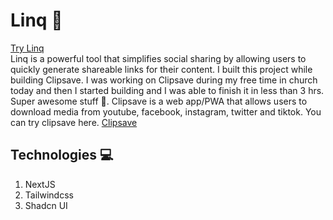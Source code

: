 # Linq 🚀

[Try Linq](https://uselinq.vercel.app)
<br/>
Linq is a powerful tool that simplifies social sharing by allowing users to quickly generate shareable links for their content. I built this project while building Clipsave. I was working on Clipsave during my free time in church today and then I started building and I was able to finish it in less than 3 hrs. Super awesome stuff 🙌. Clipsave is a web app/PWA that allows users to download media from youtube, facebook, instagram, twitter and tiktok. You can try clipsave here. [Clipsave](https://clipsave.space/app)

## Technologies 💻

1. NextJS
2. Tailwindcss
3. Shadcn UI
